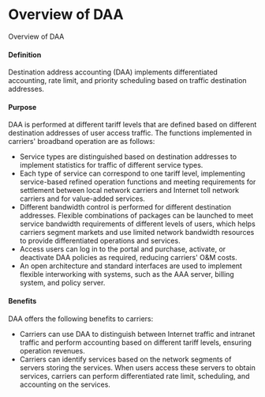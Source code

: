 Overview of DAA
===============

Overview of DAA

#### Definition

Destination address accounting (DAA) implements differentiated accounting, rate limit, and priority scheduling based on traffic destination addresses.


#### Purpose

DAA is performed at different tariff levels that are defined based on different destination addresses of user access traffic. The functions implemented in carriers' broadband operation are as follows:

* Service types are distinguished based on destination addresses to implement statistics for traffic of different service types.
* Each type of service can correspond to one tariff level, implementing service-based refined operation functions and meeting requirements for settlement between local network carriers and Internet toll network carriers and for value-added services.
* Different bandwidth control is performed for different destination addresses. Flexible combinations of packages can be launched to meet service bandwidth requirements of different levels of users, which helps carriers segment markets and use limited network bandwidth resources to provide differentiated operations and services.
* Access users can log in to the portal and purchase, activate, or deactivate DAA policies as required, reducing carriers' O&M costs.
* An open architecture and standard interfaces are used to implement flexible interworking with systems, such as the AAA server, billing system, and policy server.

#### Benefits

DAA offers the following benefits to carriers:

* Carriers can use DAA to distinguish between Internet traffic and intranet traffic and perform accounting based on different tariff levels, ensuring operation revenues.
* Carriers can identify services based on the network segments of servers storing the services. When users access these servers to obtain services, carriers can perform differentiated rate limit, scheduling, and accounting on the services.
